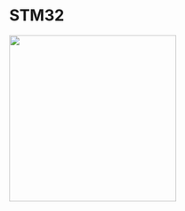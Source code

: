 # STM32
<img src="https://user-images.githubusercontent.com/115202113/270202392-adbbe8d8-02a7-4de2-bf74-98f52800be20.jpg" height="300"/>
